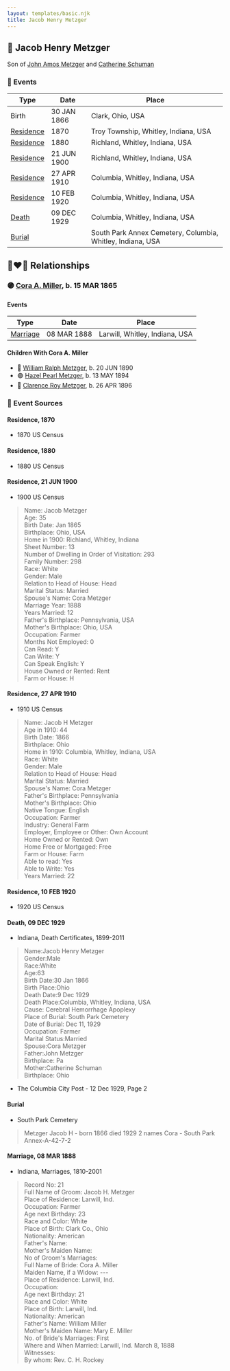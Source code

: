 ```yaml
---
layout: templates/basic.njk
title: Jacob Henry Metzger
---
```

## 🔵 Jacob Henry Metzger

Son of [John Amos Metzger](/people/2/28893894) and [Catherine Schuman](/people/3/39599940)

### 📆 Events

Type | Date | Place
------ | ------ | ------
Birth | 30 JAN 1866 | Clark, Ohio, USA
[Residence](#event-04ef2796-302a-429f-8e00-fd8221b3d613) | 1870 | Troy Township, Whitley, Indiana, USA
[Residence](#event-b251e19d-e931-4914-ba6c-a2753e73f280) | 1880 | Richland, Whitley, Indiana, USA
[Residence](#event-85dfab88-996e-4d25-ae39-6e5d74579d94) | 21 JUN 1900 | Richland, Whitley, Indiana, USA
[Residence](#event-5649b5ff-5fc5-433e-8cfd-04bf4058f0ef) | 27 APR 1910 | Columbia, Whitley, Indiana, USA
[Residence](#event-9775d6f1-a96f-4c72-88f7-bd19c395734a) | 10 FEB 1920 | Columbia, Whitley, Indiana, USA
[Death](#event-35be3fea-e5d6-414f-8bb1-bc6ea64cb100) | 09 DEC 1929 | Columbia, Whitley, Indiana, USA
[Burial](#event-68017347-8759-481a-92c8-d29fd0c7a792) |  | South Park Annex Cemetery, Columbia, Whitley, Indiana, USA

## 👩‍❤️‍👨 Relationships

### 🟣 [Cora A. Miller](/people/1/12053368), b. 15 MAR 1865

#### Events

Type | Date | Place
------ | ------ | ------
[Marriage](#event-05191d9f-5be9-43c3-a03c-1d9d6070b68d) | 08 MAR 1888 | Larwill, Whitley, Indiana, USA
#### Children With Cora A. Miller
* 🔵 [William Ralph Metzger](/people/6/66898263), b. 20 JUN 1890
* 🟣 [Hazel Pearl Metzger](/people/3/32407695), b. 13 MAY 1894
* 🔵 [Clarence Roy Metzger](/people/6/64680964), b. 26 APR 1896
### 📰 Event Sources

#### <a id="event-04ef2796-302a-429f-8e00-fd8221b3d613"></a> Residence, 1870
* 1870 US Census

#### <a id="event-b251e19d-e931-4914-ba6c-a2753e73f280"></a> Residence, 1880
* 1880 US Census

#### <a id="event-85dfab88-996e-4d25-ae39-6e5d74579d94"></a> Residence, 21 JUN 1900
* 1900 US Census
>   
  > Name: Jacob Metzger  
  > Age: 35  
  > Birth Date: Jan 1865  
  > Birthplace: Ohio, USA  
  > Home in 1900: Richland, Whitley, Indiana  
  > Sheet Number: 13  
  > Number of Dwelling in Order of Visitation: 293  
  > Family Number: 298  
  > Race: White  
  > Gender: Male  
  > Relation to Head of House: Head  
  > Marital Status: Married  
  > Spouse's Name: Cora Metzger  
  > Marriage Year: 1888  
  > Years Married: 12  
  > Father's Birthplace: Pennsylvania, USA  
  > Mother's Birthplace: Ohio, USA  
  > Occupation: Farmer  
  > Months Not Employed: 0  
  > Can Read: Y  
  > Can Write: Y  
  > Can Speak English: Y  
  > House Owned or Rented: Rent  
  > Farm or House: H

#### <a id="event-5649b5ff-5fc5-433e-8cfd-04bf4058f0ef"></a> Residence, 27 APR 1910
* 1910 US Census
>   
  > Name: Jacob H Metzger  
  > Age in 1910: 44  
  > Birth Date: 1866  
  > Birthplace: Ohio  
  > Home in 1910: Columbia, Whitley, Indiana, USA  
  > Race: White  
  > Gender: Male  
  > Relation to Head of House: Head  
  > Marital Status: Married  
  > Spouse's Name: Cora Metzger  
  > Father's Birthplace: Pennsylvania  
  > Mother's Birthplace: Ohio  
  > Native Tongue: English  
  > Occupation: Farmer  
  > Industry: General Farm  
  > Employer, Employee or Other: Own Account  
  > Home Owned or Rented: Own  
  > Home Free or Mortgaged: Free  
  > Farm or House: Farm  
  > Able to read: Yes  
  > Able to Write: Yes  
  > Years Married: 22

#### <a id="event-9775d6f1-a96f-4c72-88f7-bd19c395734a"></a> Residence, 10 FEB 1920
* 1920 US Census

#### <a id="event-35be3fea-e5d6-414f-8bb1-bc6ea64cb100"></a> Death, 09 DEC 1929
* Indiana, Death Certificates, 1899-2011
>   
  > Name:Jacob Henry Metzger  
  > Gender:Male  
  > Race:White  
  > Age:63  
  > Birth Date:30 Jan 1866  
  > Birth Place:Ohio  
  > Death Date:9 Dec 1929  
  > Death Place:Columbia, Whitley, Indiana, USA  
  > Cause: Cerebral Hemorrhage Apoplexy  
  > Place of Burial: South Park Cemetery  
  > Date of Burial: Dec 11, 1929  
  > Occupation: Farmer  
  > Marital Status:Married  
  > Spouse:Cora Metzger  
  > Father:John Metzger  
  > Birthplace: Pa  
  > Mother:Catherine Schuman  
  > Birthplace: Ohio
* The Columbia City Post  - 12 Dec 1929, Page 2

#### <a id="event-68017347-8759-481a-92c8-d29fd0c7a792"></a> Burial
* South Park Cemetery
>   
  > Metzger Jacob H - born 1866 died 1929 2 names Cora - South Park Annex-A-42-7-2

#### <a id="event-05191d9f-5be9-43c3-a03c-1d9d6070b68d"></a> Marriage, 08 MAR 1888
* Indiana, Marriages, 1810-2001
>   
  > Record No: 21  
  > Full Name of Groom: Jacob H. Metzger  
  > Place of Residence: Larwill, Ind.  
  > Occupation: Farmer  
  > Age next Birthday: 23  
  > Race and Color: White  
  > Place of Birth: Clark Co., Ohio  
  > Nationality: American  
  > Father's Name:   
  > Mother's Maiden Name:   
  > No of Groom's Marriages:  
  > Full Name of Bride: Cora A. Miller  
  > Maiden Name, if a Widow: ---  
  > Place of Residence: Larwill, Ind.  
  > Occupation:  
  > Age next Birthday: 21   
  > Race and Color: White  
  > Place of Birth: Larwill, Ind.  
  > Nationality: American  
  > Father's Name: William Miller  
  > Mother's Maiden Name: Mary E. Miller  
  > No. of Bride's Marriages: First  
  > Where and When Married: Larwill, Ind. March 8, 1888  
  > Witnesses:   
  > By whom: Rev. C. H. Rockey